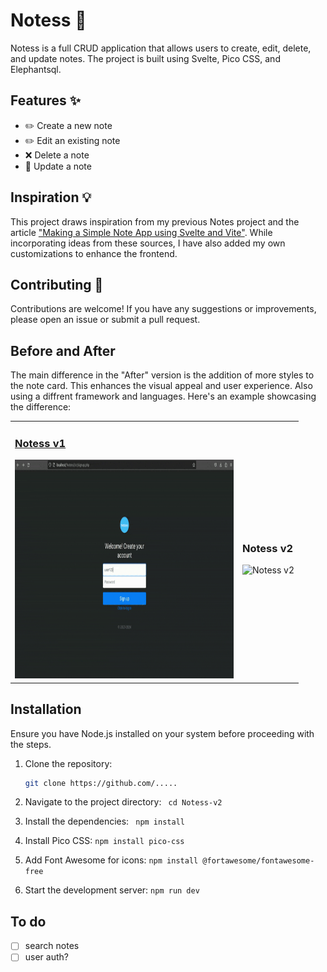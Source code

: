 # Notess 📝

Notess is a full CRUD application that allows users to create, edit, delete, and update notes. The project is built using Svelte, Pico CSS, and Elephantsql.

## Features  ✨

- ✏️  Create a new note 
- ✏️  Edit an existing note
- ❌  Delete a note
- 🔁  Update a note

## Inspiration 💡
This project draws inspiration from my previous Notes project and the article ["Making a Simple Note App using Svelte and Vite"](https://medium.com/the-web-tub/making-a-simple-note-app-using-svelte-and-vite-27edfa91a591). While incorporating ideas from these sources, I have also added my own customizations to enhance the frontend.

## Contributing 🤝
Contributions are welcome! If you have any suggestions or improvements, please open an issue or submit a pull request.

## Before and After 
The main difference in the "After" version is the addition of more styles to the note card. This enhances the visual appeal and user experience.
Also using a diffrent framework and languages. 
Here's an example showcasing the difference:
<div align="center">
<table>
  <tr>
    <td>
      <h3><a href="https://github.com/Raulj123/Notess/tree/main">Notess v1</a></h3>
      <img width="350" height="350" src="https://github.com/Raulj123/Notess/blob/main/media/demo_run.gif?raw=true" alt="demo gif">
    </td>
    <td>
      <h3>Notess v2</h3>
      <img src="https://cdn.discordapp.com/attachments/1070139130081706068/1116899539966767176/Screen_Shot_2023-06-09_at_6.19.30_PM.png" alt="Notess v2" width="350" height="350">
    </td>
  </tr>
</table>
  </div>
  
 ## Installation
Ensure you have Node.js installed on your system before proceeding with the steps.
1. Clone the repository:

   ```bash
   git clone https://github.com/.....
   
 2. Navigate to the project directory:
  ``` cd Notess-v2```
3. Install the dependencies:
  ``` npm install```
4. Install Pico CSS:
```npm install pico-css```
5. Add Font Awesome for icons:
```npm install @fortawesome/fontawesome-free```
6. Start the development server:
```npm run dev```
## To do
- [ ] search notes 
- [ ] user auth? 

